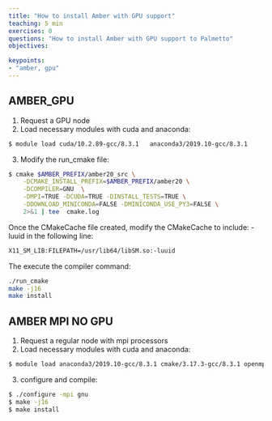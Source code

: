 ```yaml
---
title: "How to install Amber with GPU support"
teaching: 5 min
exercises: 0
questions: "How to install Amber with GPU support to Palmetto"
objectives:

keypoints:
- "amber, gpu"
---
```



## AMBER_GPU

1. Request a GPU node
2. Load necessary modules with cuda and anaconda:

```bash
$ module load cuda/10.2.89-gcc/8.3.1   anaconda3/2019.10-gcc/8.3.1
```

3. Modify the run_cmake file:

```bash
$ cmake $AMBER_PREFIX/amber20_src \
    -DCMAKE_INSTALL_PREFIX=$AMBER_PREFIX/amber20 \
    -DCOMPILER=GNU  \
    -DMPI=TRUE -DCUDA=TRUE -DINSTALL_TESTS=TRUE \
    -DDOWNLOAD_MINICONDA=FALSE -DMINICONDA_USE_PY3=FALSE \
    2>&1 | tee  cmake.log
```
 Once the CMakeCache file created, modify the CMakeCache to include: -luuid in the following line:

```bash
X11_SM_LIB:FILEPATH=/usr/lib64/libSM.so:-luuid
```

The execute the compiler command:

```bash
./run_cmake
make -j16
make install
```

## AMBER MPI NO GPU


1. Request a regular node with mpi processors
2. Load necessary modules with cuda and anaconda:

```bash
$ module load anaconda3/2019.10-gcc/8.3.1 cmake/3.17.3-gcc/8.3.1 openmpi/3.1.5-gcc/7.1.0-ucx gcc/7.1.0 parallel-netcdf/1.12.1-gcc/8.3.1-cuda10_2
```

3. configure and compile: 

```bash
$ ./configure -mpi gnu
$ make -j16
$ make install
```
